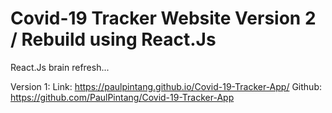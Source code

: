 # Covid-19 Tracker Website Version 2 / Rebuild using React.Js

React.Js brain refresh...

Version 1:
Link: https://paulpintang.github.io/Covid-19-Tracker-App/
Github: https://github.com/PaulPintang/Covid-19-Tracker-App

